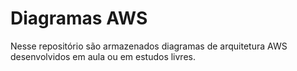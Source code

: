 # Diagramas AWS
Nesse repositório são armazenados diagramas de arquitetura AWS desenvolvidos em aula ou em estudos livres.
